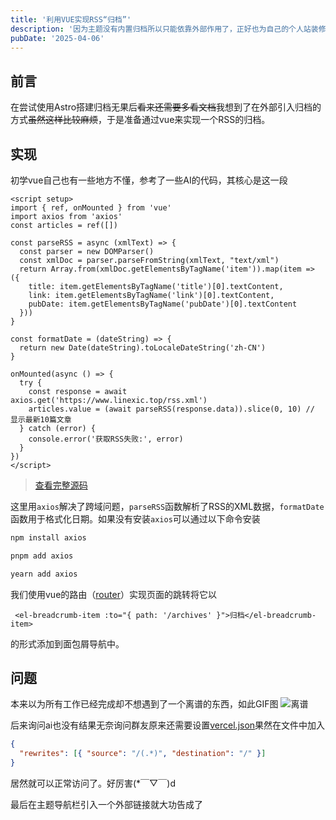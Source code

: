 ```yaml
---
title: '利用VUE实现RSS“归档”'
description: '因为主题没有内置归档所以只能依靠外部作用了，正好也为自己的个人站装修一下'
pubDate: '2025-04-06'
---
```


## 前言

在尝试使用Astro搭建归档无果后~~看来还需要多看文档~~我想到了在外部引入归档的方式~~虽然这样比较麻烦~~，于是准备通过vue来实现一个RSS的归档。

## 实现

初学vue自己也有一些地方不懂，参考了一些AI的代码，其核心是这一段

```vue
<script setup>
import { ref, onMounted } from 'vue'
import axios from 'axios'
const articles = ref([])

const parseRSS = async (xmlText) => {
  const parser = new DOMParser()
  const xmlDoc = parser.parseFromString(xmlText, "text/xml")
  return Array.from(xmlDoc.getElementsByTagName('item')).map(item => ({
    title: item.getElementsByTagName('title')[0].textContent,
    link: item.getElementsByTagName('link')[0].textContent,
    pubDate: item.getElementsByTagName('pubDate')[0].textContent
  }))
}

const formatDate = (dateString) => {
  return new Date(dateString).toLocaleDateString('zh-CN')
}

onMounted(async () => {
  try {
    const response = await axios.get('https://www.linexic.top/rss.xml')
    articles.value = (await parseRSS(response.data)).slice(0, 10) // 显示最新10篇文章
  } catch (error) {
    console.error('获取RSS失败:', error)
  }
})
</script>
  ```

> [查看完整源码](http://linexic.top/code/ArchivesView.txt)

这里用`axios`解决了跨域问题，`parseRSS`函数解析了RSS的XML数据，`formatDate`函数用于格式化日期。如果没有安装`axios`可以通过以下命令安装

```bash
npm install axios

pnpm add axios

yearn add axios
```

我们使用vue的路由（[router](https://router.vuejs.org/zh/)）实现页面的跳转将它以

```vue
 <el-breadcrumb-item :to="{ path: '/archives' }">归档</el-breadcrumb-item>
```

的形式添加到面包屑导航中。

## 问题

本来以为所有工作已经完成却不想遇到了一个离谱的东西，如此GIF图
![离谱](https://s2.loli.net/2025/04/06/3DZSgVOazhwLlPr.gif)

后来询问ai也没有结果无奈询问群友原来还需要设置[vercel.json](https://vercel.com/docs/project-configuration)果然在文件中加入

```json
{
  "rewrites": [{ "source": "/(.*)", "destination": "/" }]
}
```

居然就可以正常访问了。好厉害(*￣▽￣)d

最后在主题导航栏引入一个外部链接就大功告成了
